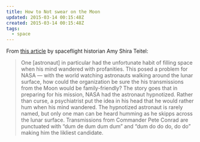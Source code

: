 ```yaml
---
title: How to Not swear on the Moon
updated: 2015-03-14 00:15:48Z
created: 2015-03-14 00:15:48Z
tags:
  - space
---
```


From [this article](http://amyshirateitel.com/2012/01/06/vintage-space-fun-fact-how-to-not-swear-on-the-moon/) by spaceflight historian Amy Shira Teitel:
> One [astronaut] in particular had the unfortunate habit of filling space when his mind wandered with profanities. This posed a problem for NASA — with the world watching astronauts walking around the lunar surface, how could the organization be sure the his transmissions from the Moon would be family-friendly?
The story goes that in preparing for his mission, NASA had the astronaut hypnotized. Rather than curse, a psychiatrist put the idea in his head that he would rather hum when his mind wandered.  The hypnotized astronaut is rarely named, but only one man can be heard humming as he skipps across the lunar surface. Transmissions from Commander Pete Conrad are punctuated with “dum de dum dum dum” and “dum do do do, do do” making him the likliest candidate.
